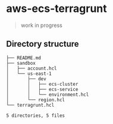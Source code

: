 # aws-ecs-terragrunt
> work in progress

## Directory structure
```
├── README.md
├── sandbox
│   ├── account.hcl
│   └── us-east-1
│       ├── dev
│       │   ├── ecs-cluster
│       │   ├── ecs-service
│       │   └── environment.hcl
│       └── region.hcl
└── terragrunt.hcl

5 directories, 5 files
```